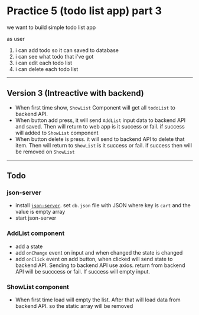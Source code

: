 # Practice 5 (todo list app) part 3

we want to build simple todo list app

as user
1. i can add todo so it can saved to database
2. i can see what todo that i've got
3. i can edit each todo list
4. i can delete each todo list

---

## Version 3 (Intreactive with backend)

* When first time show, `ShowList` Component will get all `todoList` to backend API.
* When button add press, it will send `AddList` input data to backend API and saved. Then will return to web app is it success or fail. if success will added to `ShowList` component
* When button delete is press. it will send to backend API to delete that item. Then will return to `ShowList` is it success or fail. if success then will be removed on `ShowList` 

---

## Todo

### json-server
* install [`json-server`](./../../../modules/json-server-1/README.md). set `db.json` file with JSON where key is `cart` and the value is empty array
* start json-server

### AddList component
* add a state
* add `onChange` event on input and when changed the state is changed
* add `onClick` event on add button, when clicked will send state to backend API. Sending to backend API use axios. return from backend API will be succcess or fail. If success will empty input.
  
### ShowList component
* When first time load will empty the list. After that will load data from backend API. so the static array will be removed